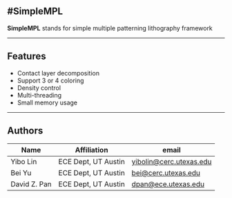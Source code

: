 #SimpleMPL
---------

**SimpleMPL** stands for simple multiple patterning lithography framework

---------
## Features
 * Contact layer decomposition 
 * Support 3 or 4 coloring 
 * Density control
 * Multi-threading
 * Small memory usage


---------
## Authors

|  Name              | Affiliation                |  email                            |
| ------------------ | -------------------------- | --------------------------------- |
| Yibo Lin           | ECE Dept, UT Austin        | yibolin@cerc.utexas.edu           |
| Bei Yu             | ECE Dept, UT Austin        | bei@cerc.utexas.edu               |
| David Z. Pan       | ECE Dept, UT Austin        | dpan@ece.utexas.edu               |
